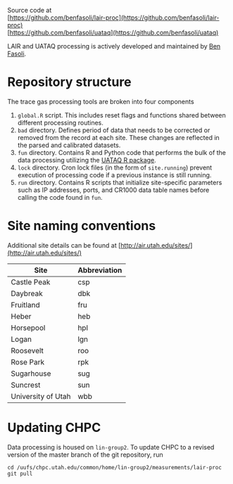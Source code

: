 Source code at  
[https://github.com/benfasoli/lair-proc](https://github.com/benfasoli/lair-proc)  
[https://github.com/benfasoli/uataq](https://github.com/benfasoli/uataq)

LAIR and UATAQ processing is actively developed and maintained by [Ben Fasoli](https://benfasoli.com).

# Repository structure
The trace gas processing tools are broken into four components  
1. `global.R` script. This includes reset flags and functions shared between different processing routines.  
2. `bad` directory. Defines period of data that needs to be corrected or removed from the record at each site. These changes are reflected in the parsed and calibrated datasets.  
3. `fun` directory. Contains R and Python code that performs the bulk of the data processing utilizing the [UATAQ R package](https://github.com/benfasoli/uataq).  
4. `lock` directory. Cron lock files (in the form of `site.running`) prevent execution of processing code if a previous instance is still running.
5. `run` directory. Contains R scripts that initialize site-specific parameters such as IP addresses, ports, and CR1000 data table names before calling the code found in `fun`.

# Site naming conventions
Additional site details can be found at [http://air.utah.edu/sites/](http://air.utah.edu/sites/)  

Site                   | Abbreviation
-----------------------|----------------------------------
Castle Peak            | csp
Daybreak               | dbk
Fruitland              | fru
Heber                  | heb
Horsepool              | hpl
Logan                  | lgn
Roosevelt              | roo
Rose Park              | rpk
Sugarhouse             | sug
Suncrest               | sun
University of Utah     | wbb

# Updating CHPC
Data processing is housed on `lin-group2`. To update CHPC to a revised version of the master branch of the git repository, run
```
cd /uufs/chpc.utah.edu/common/home/lin-group2/measurements/lair-proc
git pull
```
